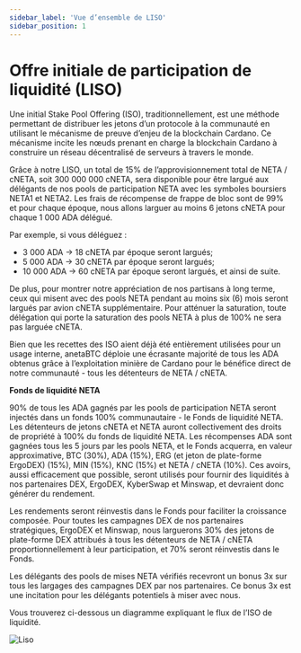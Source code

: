 ```yaml
---
sidebar_label: 'Vue d’ensemble de LISO'
sidebar_position: 1
---
```


# Offre initiale de participation de liquidité (LISO)

Une initial Stake Pool Offering (ISO), traditionnellement, est une méthode permettant de distribuer les jetons d’un protocole à la communauté  en utilisant le  mécanisme de preuve d’enjeu de la blockchain Cardano. Ce mécanisme incite les nœuds prenant en charge la  blockchain Cardano à construire un réseau décentralisé de serveurs à travers le monde.

Grâce à notre LISO, un total de 15% de l’approvisionnement total de NETA / cNETA, soit 300 000 000 cNETA, sera disponible pour être largué aux délégants de nos pools de participation NETA avec les symboles boursiers NETA1 et NETA2. Les frais de récompense de frappe de bloc sont de 99% et pour chaque époque, nous allons larguer au moins 6  jetons cNETA pour chaque 1 000 ADA délégué.

Par exemple, si vous déléguez :
* 3 000 ADA → 18 cNETA par époque seront largués;
* 5 000 ADA → 30 cNETA par époque seront largués;
* 10 000 ADA → 60 cNETA par époque seront largués, et ainsi de suite.

De plus, pour montrer notre appréciation de nos partisans à long terme, ceux qui misent avec des pools NETA pendant au moins six (6) mois seront largués par avion cNETA supplémentaire. Pour atténuer la saturation, toute délégation qui porte la saturation des pools NETA à plus de 100% ne sera pas larguée cNETA.

Bien que les recettes des ISO aient déjà été entièrement utilisées pour un usage interne, anetaBTC déploie une écrasante majorité de tous les ADA obtenus grâce à l’exploitation minière de Cardano pour le bénéfice direct de notre communauté - tous les détenteurs de NETA / cNETA.

**Fonds de liquidité NETA**

90% de tous les ADA gagnés par les pools de participation NETA seront injectés dans un fonds 100% communautaire - le Fonds de liquidité NETA. Les détenteurs de jetons cNETA et NETA auront collectivement des droits de propriété à 100% du fonds de liquidité NETA. Les récompenses ADA sont gagnées tous les 5 jours par les pools NETA, et le Fonds acquerra, en valeur approximative, BTC (30%), ADA (15%), ERG (et  jeton de plate-forme ErgoDEX) (15%), MIN (15%), KNC (15%) et NETA / cNETA (10%). Ces avoirs, aussi efficacement que possible, seront utilisés pour fournir des liquidités à nos partenaires DEX, ErgoDEX, KyberSwap et Minswap, et devraient donc générer du rendement.

Les rendements seront réinvestis dans le Fonds pour faciliter la croissance composée. Pour toutes les campagnes DEX de nos partenaires stratégiques, ErgoDEX et Minswap, nous larguerons 30% des jetons de plate-forme DEX attribués à tous les détenteurs de NETA / cNETA proportionnellement à leur participation, et 70% seront réinvestis dans le Fonds.

Les délégants des pools de mises NETA vérifiés recevront un bonus 3x sur tous les largages des campagnes DEX par nos partenaires. Ce bonus 3x est une incitation pour les délégants potentiels à miser avec nous.

Vous trouverez ci-dessous un diagramme expliquant le flux de l’ISO de liquidité.

![Liso](../../../static/img/liso/liso.png "LISO Explanation")
